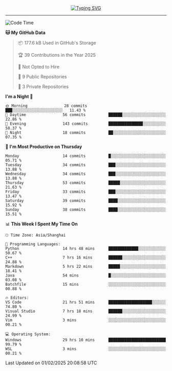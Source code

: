 <div style="text-align: center;">
<a href="https://git.io/typing-svg"><img src="https://readme-typing-svg.demolab.com?font=Jersey+10&size=33&pause=1000&color=0077B8&center=true&vCenter=true&width=429&height=46&lines=jack_gdn+greets+you!" alt="Typing SVG" /></a>
</div>

---

<!--START_SECTION:waka-->
![Code Time](http://img.shields.io/badge/Code%20Time-44%20hrs%2055%20mins-blue)

**🐱 My GitHub Data** 

> 📦 177.6 kB Used in GitHub's Storage 
 > 
> 🏆 39 Contributions in the Year 2025
 > 
> 🚫 Not Opted to Hire
 > 
> 📜 9 Public Repositories 
 > 
> 🔑 3 Private Repositories 
 > 
**I'm a Night 🦉** 

```text
🌞 Morning                28 commits          ███░░░░░░░░░░░░░░░░░░░░░░   11.43 % 
🌆 Daytime                56 commits          ██████░░░░░░░░░░░░░░░░░░░   22.86 % 
🌃 Evening                143 commits         ███████████████░░░░░░░░░░   58.37 % 
🌙 Night                  18 commits          ██░░░░░░░░░░░░░░░░░░░░░░░   07.35 % 
```
📅 **I'm Most Productive on Thursday** 

```text
Monday                   14 commits          █░░░░░░░░░░░░░░░░░░░░░░░░   05.71 % 
Tuesday                  34 commits          ███░░░░░░░░░░░░░░░░░░░░░░   13.88 % 
Wednesday                34 commits          ███░░░░░░░░░░░░░░░░░░░░░░   13.88 % 
Thursday                 53 commits          █████░░░░░░░░░░░░░░░░░░░░   21.63 % 
Friday                   33 commits          ███░░░░░░░░░░░░░░░░░░░░░░   13.47 % 
Saturday                 39 commits          ████░░░░░░░░░░░░░░░░░░░░░   15.92 % 
Sunday                   38 commits          ████░░░░░░░░░░░░░░░░░░░░░   15.51 % 
```


📊 **This Week I Spent My Time On** 

```text
🕑︎ Time Zone: Asia/Shanghai

💬 Programming Languages: 
Python                   14 hrs 48 mins      █████████████░░░░░░░░░░░░   50.67 % 
C++                      7 hrs 16 mins       ██████░░░░░░░░░░░░░░░░░░░   24.88 % 
Markdown                 5 hrs 22 mins       █████░░░░░░░░░░░░░░░░░░░░   18.41 % 
Java                     54 mins             █░░░░░░░░░░░░░░░░░░░░░░░░   03.08 % 
Batchfile                15 mins             ░░░░░░░░░░░░░░░░░░░░░░░░░   00.88 % 

🔥 Editors: 
VS Code                  21 hrs 51 mins      ███████████████████░░░░░░   74.80 % 
Visual Studio            7 hrs 18 mins       ██████░░░░░░░░░░░░░░░░░░░   24.99 % 
Vim                      3 mins              ░░░░░░░░░░░░░░░░░░░░░░░░░   00.21 % 

💻 Operating System: 
Windows                  29 hrs 10 mins      █████████████████████████   99.79 % 
WSL                      3 mins              ░░░░░░░░░░░░░░░░░░░░░░░░░   00.21 % 
```


 Last Updated on 01/02/2025 20:08:58 UTC
<!--END_SECTION:waka-->
